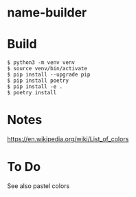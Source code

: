 name-builder
===


# Build

```shell
$ python3 -m venv venv
$ source venv/bin/activate
$ pip install --upgrade pip
$ pip install poetry
$ pip install -e .
$ poetry install
```

# Notes

https://en.wikipedia.org/wiki/List_of_colors

# To Do

See also pastel colors
